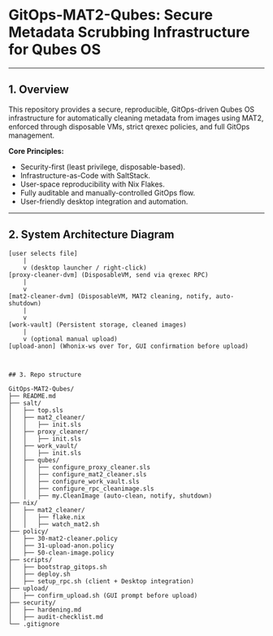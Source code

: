 # GitOps-MAT2-Qubes: Secure Metadata Scrubbing Infrastructure for Qubes OS

---

## 1. Overview

This repository provides a secure, reproducible, GitOps-driven Qubes OS infrastructure for automatically cleaning metadata from images using MAT2, enforced through disposable VMs, strict qrexec policies, and full GitOps management.

**Core Principles:**
- Security-first (least privilege, disposable-based).
- Infrastructure-as-Code with SaltStack.
- User-space reproducibility with Nix Flakes.
- Fully auditable and manually-controlled GitOps flow.
- User-friendly desktop integration and automation.

---

## 2. System Architecture Diagram

```plaintext
[user selects file]
    |
    v (desktop launcher / right-click)
[proxy-cleaner-dvm] (DisposableVM, send via qrexec RPC)
    |
    v
[mat2-cleaner-dvm] (DisposableVM, MAT2 cleaning, notify, auto-shutdown)
    |
    v
[work-vault] (Persistent storage, cleaned images)
    |
    v (optional manual upload)
[upload-anon] (Whonix-ws over Tor, GUI confirmation before upload)



## 3. Repo structure

GitOps-MAT2-Qubes/
├── README.md
├── salt/
│   ├── top.sls
│   ├── mat2_cleaner/
│   │   ├── init.sls
│   ├── proxy_cleaner/
│   │   ├── init.sls
│   ├── work_vault/
│   │   ├── init.sls
│   ├── qubes/
│   │   ├── configure_proxy_cleaner.sls
│   │   ├── configure_mat2_cleaner.sls
│   │   ├── configure_work_vault.sls
│   │   ├── configure_rpc_cleanimage.sls
│   │   ├── my.CleanImage (auto-clean, notify, shutdown)
├── nix/
│   ├── mat2_cleaner/
│   │   ├── flake.nix
│   │   ├── watch_mat2.sh
├── policy/
│   ├── 30-mat2-cleaner.policy
│   ├── 31-upload-anon.policy
│   ├── 50-clean-image.policy
├── scripts/
│   ├── bootstrap_gitops.sh
│   ├── deploy.sh
│   ├── setup_rpc.sh (client + Desktop integration)
├── upload/
│   ├── confirm_upload.sh (GUI prompt before upload)
├── security/
│   ├── hardening.md
│   ├── audit-checklist.md
└── .gitignore
